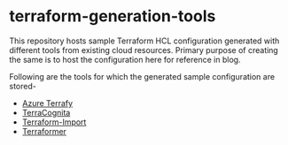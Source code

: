 # terraform-generation-tools

This repository hosts sample Terraform HCL configuration generated with different tools from existing cloud resources. Primary purpose of creating the same is to host the configuration here for reference in blog.

Following are the tools for which the generated sample configuration are stored-
- [Azure Terrafy](https://github.com/infracloudio/Terraform-HCL-generation-tools-blog-sample-files/tree/main/azure-terrafy)
- [TerraCognita](https://github.com/infracloudio/Terraform-HCL-generation-tools-blog-sample-files/tree/main/terracognita)
- [Terraform-Import](https://github.com/infracloudio/Terraform-HCL-generation-tools-blog-sample-files/tree/main/terraform-import)
- [Terraformer](https://github.com/infracloudio/Terraform-HCL-generation-tools-blog-sample-files/tree/main/terraformer)
